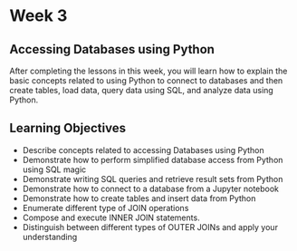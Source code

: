 # Week 3 

## Accessing Databases using Python

After completing the lessons in this week, you will learn how to explain the basic concepts related to using Python to connect to databases and then create tables, load data, query data using SQL, and analyze data using Python.

## Learning Objectives 

- Describe concepts related to accessing Databases using Python
- Demonstrate how to perform simplified database access from Python using SQL magic
- Demonstrate writing SQL queries and retrieve result sets from Python
- Demonstrate how to connect to a database from a Jupyter notebook
- Demonstrate how to create tables and insert data from Python
- Enumerate different type of JOIN operations
- Compose and execute INNER JOIN statements.
- Distinguish between different types of OUTER JOINs and apply your understanding
